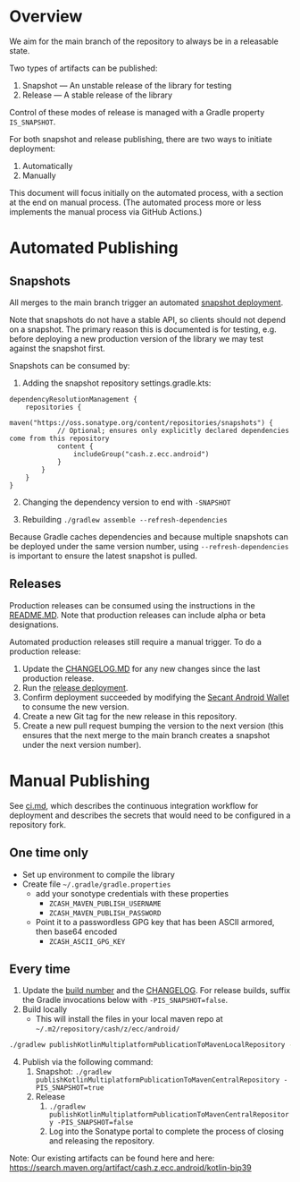 # Overview
We aim for the main branch of the repository to always be in a releasable state.

Two types of artifacts can be published:
1. Snapshot — An unstable release of the library for testing
1. Release — A stable release of the library

Control of these modes of release is managed with a Gradle property `IS_SNAPSHOT`.

For both snapshot and release publishing, there are two ways to initiate deployment:
1. Automatically
2. Manually

This document will focus initially on the automated process, with a section at the end on manual process.  (The automated process more or less implements the manual process via GitHub Actions.)

# Automated Publishing
## Snapshots
All merges to the main branch trigger an automated [snapshot deployment](https://github.com/zcash/kotlin-bip39/actions/workflows/deploy-snapshot.yml).

Note that snapshots do not have a stable API, so clients should not depend on a snapshot.  The primary reason this is documented is for testing, e.g. before deploying a new production version of the library we may test against the snapshot first.

Snapshots can be consumed by:

1. Adding the snapshot repository
settings.gradle.kts:
```
dependencyResolutionManagement {
    repositories {
        maven("https://oss.sonatype.org/content/repositories/snapshots") {
            // Optional; ensures only explicitly declared dependencies come from this repository
            content {
                includeGroup("cash.z.ecc.android")
            }
        }
    }
}
```

2. Changing the dependency version to end with `-SNAPSHOT`

3. Rebuilding
`./gradlew assemble --refresh-dependencies`

Because Gradle caches dependencies and because multiple snapshots can be deployed under the same version number, using `--refresh-dependencies` is important to ensure the latest snapshot is pulled.

## Releases
Production releases can be consumed using the instructions in the [README.MD](../README.md).  Note that production releases can include alpha or beta designations.

Automated production releases still require a manual trigger.  To do a production release:
1. Update the [CHANGELOG.MD](../CHANGELOG.md) for any new changes since the last production release.
1. Run the [release deployment](https://github.com/zcash/kotlin-bip39/actions/workflows/deploy-release.yml).
1. Confirm deployment succeeded by modifying the [Secant Android Wallet](https://github.com/zcash/secant-android-wallet) to consume the new version.
1. Create a new Git tag for the new release in this repository.
1. Create a new pull request bumping the version to the next version (this ensures that the next merge to the main branch creates a snapshot under the next version number).

# Manual Publishing
See [ci.md](ci.md), which describes the continuous integration workflow for deployment and describes the secrets that would need to be configured in a repository fork.

## One time only
* Set up environment to compile the library
* Create file `~/.gradle/gradle.properties`
  * add your sonotype credentials with these properties
      * `ZCASH_MAVEN_PUBLISH_USERNAME`
      * `ZCASH_MAVEN_PUBLISH_PASSWORD`
  * Point it to a passwordless GPG key that has been ASCII armored, then base64 encoded
     * `ZCASH_ASCII_GPG_KEY`

## Every time
1. Update the [build number](https://github.com/zcash/kotlin-bip39/blob/main/gradle.properties) and the [CHANGELOG](https://github.com/zcash/kotlin-bip39/blob/main/CHANGELOG.md).  For release builds, suffix the Gradle invocations below with `-PIS_SNAPSHOT=false`.
3. Build locally
    * This will install the files in your local maven repo at `~/.m2/repository/cash/z/ecc/android/`
```zsh
./gradlew publishKotlinMultiplatformPublicationToMavenLocalRepository --no-parallel
```
4. Publish via the following command:
    1. Snapshot: `./gradlew publishKotlinMultiplatformPublicationToMavenCentralRepository -PIS_SNAPSHOT=true`
    2. Release
        1. `./gradlew publishKotlinMultiplatformPublicationToMavenCentralRepository -PIS_SNAPSHOT=false`
        2. Log into the Sonatype portal to complete the process of closing and releasing the repository.

Note:
Our existing artifacts can be found here and here:
https://search.maven.org/artifact/cash.z.ecc.android/kotlin-bip39

